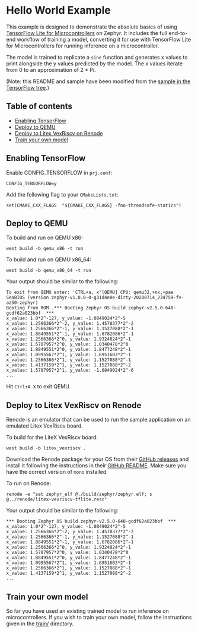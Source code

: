 # Hello World Example

This example is designed to demonstrate the absolute basics of using [TensorFlow
Lite for Microcontrollers](https://www.tensorflow.org/lite/microcontrollers) on Zephyr.
It includes the full end-to-end workflow of training a model, converting it for
use with TensorFlow Lite for Microcontrollers for running inference on a
microcontroller.

The model is trained to replicate a `sine` function and generates x values to print
alongside the y values predicted by the model. The x values iterate from 0 to an
approximation of 2 *  Pi.

(Note: this README and sample have been modified from the [sample in the TensorFlow tree](https://github.com/tensorflow/tensorflow/blob/master/tensorflow/lite/micro/examples/hello_world/).)

## Table of contents

-   [Enabling TensorFlow](#enabling-tensorflow)
-   [Deploy to QEMU](#deploy-to-qemu)
-   [Deploy to Litex VexRiscv on Renode](#deploy-to-litex-vexriscv-on-renode)
-   [Train your own model](#train-your-own-model)

## Enabling TensorFlow

Enable CONFIG_TENSORFLOW in `prj.conf`:

```
CONFIG_TENSORFLOW=y
```

Add the following flag to your `CMakeLists.txt`:

```
set(CMAKE_CXX_FLAGS  "${CMAKE_CXX_FLAGS} -fno-threadsafe-statics")
```

## Deploy to QEMU

To build and run on QEMU x86:

```
west build -b qemu_x86 -t run
```

To build and run on QEMU x86_64:

```
west build -b qemu_x86_64 -t run
```

Your output should be similar to the following:

```
To exit from QEMU enter: 'CTRL+a, x'[QEMU] CPU: qemu32,+nx,+pae
SeaBIOS (version zephyr-v1.0.0-0-g31d4e0e-dirty-20200714_234759-fv-az50-zephyr)
Booting from ROM..*** Booting Zephyr OS build zephyr-v2.5.0-648-gcdf62a023bbf  ***
x_value: 1.0*2^-127, y_value: -1.0849024*2^-5
x_value: 1.2566366*2^-2, y_value: 1.4578377*2^-2
x_value: 1.2566366*2^-1, y_value: 1.1527088*2^-1
x_value: 1.8849551*2^-1, y_value: 1.6782086*2^-1
x_value: 1.2566366*2^0, y_value: 1.9324824*2^-1
x_value: 1.5707957*2^0, y_value: 1.0340478*2^0
x_value: 1.8849551*2^0, y_value: 1.8477248*2^-1
x_value: 1.0995567*2^1, y_value: 1.6951603*2^-1
x_value: 1.2566366*2^1, y_value: 1.1527088*2^-1
x_value: 1.4137159*2^1, y_value: 1.1527088*2^-2
x_value: 1.5707957*2^1, y_value: -1.0849024*2^-6
...
```

Hit `Ctrl+A X` to exit QEMU.

## Deploy to Litex VexRiscv on Renode

Renode is an emulator that can be used to run the sample application on an emulated
Litex VexRiscv board.

To build for the LiteX VexRiscv board:

```
west build -b litex_vexriscv .
```

Download the Renode package for your OS from their [GitHub releases](https://github.com/renode/renode/releases/tag/v1.11.0)
and install it following the instructions in their [GitHub README](https://github.com/renode/renode/blob/master/README.rst).
Make sure you have the correct version of `mono` installed.

To run on Renode:

```
renode -e "set zephyr_elf @./build/zephyr/zephyr.elf; s @../renode/litex-vexriscv-tflite.resc"
```

Your output should be similar to the following:

```
*** Booting Zephyr OS build zephyr-v2.5.0-648-gcdf62a023bbf  ***
x_value: 1.0*2^-127, y_value: -1.0849024*2^-5
x_value: 1.2566366*2^-2, y_value: 1.4578377*2^-2
x_value: 1.2566366*2^-1, y_value: 1.1527088*2^-1
x_value: 1.8849551*2^-1, y_value: 1.6782086*2^-1
x_value: 1.2566366*2^0, y_value: 1.9324824*2^-1
x_value: 1.5707957*2^0, y_value: 1.0340478*2^0
x_value: 1.8849551*2^0, y_value: 1.8477248*2^-1
x_value: 1.0995567*2^1, y_value: 1.6951603*2^-1
x_value: 1.2566366*2^1, y_value: 1.1527088*2^-1
x_value: 1.4137159*2^1, y_value: 1.1527088*2^-2
...
```

## Train your own model

So far you have used an existing trained model to run inference on microcontrollers.
If you wish to train your own model, follow the instructions given in the
[train/](train/) directory.

